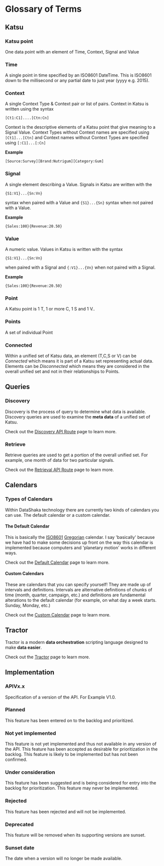 # Glossary of Terms

## <a id="katsu">Katsu</a>

### Katsu point
One data point with an element of Time, Context, Signal and Value

### Time
A single point in time specified by an ISO8601 DateTime. This is ISO8601 down to the millisecond or any partial date to just year (yyyy e.g. 2015).

### Context
A single Context Type & Context pair or list of pairs. Context in Katsu is written using the syntax
```language-katsu
[Ct1:C1]....[Ctn:Cn]
```
Context is the descriptive elements of a Katsu point that give meaning to a Signal Value. Context Types without Context names are specified using `[Ct1]...[Ctn]` and Context names without Context Types are specified using `[:C1]...[:Cn]`

**Example**

```language-katsu
[Source:Survey][Brand:Nutrigum][Category:Gum]
```
### Signal
A single element describing a Value. Signals in Katsu are written with the
```language-katsu
{S1:V1}...{Sn:Vn}
```
syntax when paired with a Value and `{S1}...{Sn}` syntax when not paired with a Value.

**Example**
```language-katsu
{Sales:100}{Revenue:20.50}
```

### Value
A numeric value. Values in Katsu is written with the syntax
```language-katsu
{S1:V1}...{Sn:Vn}
```
when paired with a Signal and `{:V1}...{Vn}` when not paired with a Signal.

**Example**

```language-katsu
{Sales:100}{Revenue:20.50}
```

### Point

A Katsu point is 1 T, 1 or more C, 1 S and 1 V..

### Points

A set of individual Point

### Connected

Within a unified set of Katsu data, an element (T,C,S or V) can be *Connected* which means it is part of a Katsu set representing actual data. Elements can be *Disconnected* which means they are considered in the overall unified set and not in their relationships to Points.


## <a id="queries">Queries</a>


### Discovery
Discovery is the process of query to determine what data is available. Discovery queries are used to examine the **meta data** of a unified set of Katsu.

Check out the [Discovery API Route](routes/discovery.md) page to learn more.

### Retrieve
Retrieve queries are used to get a portion of the overall unified set. For example, one month of data for two particular signals.

Check out the [Retrieval API Route](routes/retrieve.md) page to learn more.


## <a id="calendars">Calendars</a>

### <a id="type-cal">Types of Calendars</a>
Within DataShaka technology there are currently two kinds of calendars you can use. The default calendar or a custom calendar.

#### <a id="default-cal">The Default Calendar</a>
This is basically the [ISO8601](./principles.md#iso8601) [Gregorian](http://en.wikipedia.org/wiki/Gregorian_calendar) calendar. I say 'basically' because we have had to make some decisions up front on the way this calendar is implemented because computers and 'planetary motion' works in different ways.

Check out the [Default Calendar](calendars/defaultcalendar.md) page to learn more.

#### <a id="custom-cal">Custom Calendars</a>
These are calendars that you can specify yourself! They are made up of intervals and definitions. Intervals are alternative definitions of chunks of time (month, quarter, campaign, etc.) and definitions are fundamental alterations to the default calendar (for example, on what day a week starts. Sunday, Monday, etc.)

Check out the [Custom Calendar](calendars/customcalendar.md) page to learn more.

## <a id="tractor">Tractor</a>

Tractor is a modern **data orchestration** scripting language designed to make **data easier**.

Check out the [Tractor](tractor/README.md) page to learn more.


## <a id="implementation">Implementation</a>

### APIVx.x

Specification of a version of the API. For Example V1.0.

### Planned

This feature has been entered on to the backlog and prioritized.

### Not yet implemented
This feature is not yet implemented and thus not available in any version of the API. This feature has been accepted as desirable for prioritization in the backlog. This feature is likely to be implemented but has not been confirmed.

### Under consideration
This feature has been suggested and is being considered for entry into the backlog for prioritization. This feature may never be implemented.

### Rejected
This feature has been rejected and will not be implemented.

### Deprecated
This feature will be removed when its supporting versions are sunset.

### Sunset date
The date when a version will no longer be made available.

